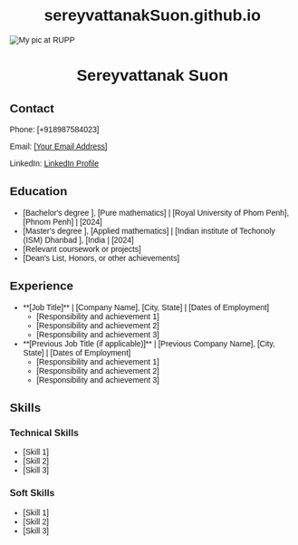 # sereyvattanakSuon.github.io
![![My pic at RUPP](https://github.com/user-attachments/assets/564e2330-d9fa-4a53-94ad-a561327a1ba3)
](path/to/your/image.jpg)
<!DOCTYPE html>
<html>
<head>
  <title>My Portfolio</title>
  <style>
    body {
      font-family: sans-serif;
      margin: 20px;
    }
    h1 {
      text-align: center;
    }
    section {
      margin-bottom: 20px;
    }
  </style>
</head>
<body>

  <h1> Sereyvattanak Suon </h1>

  <section>
    <h2>Contact</h2>
    <p>Phone: [+918987584023]</p>
    <p>Email: <a href="mailto:[vattanakvn1@gmail.com]">[Your Email Address]</a></p>
    <p>LinkedIn: <a href="[Your LinkedIn Profile URL]">LinkedIn Profile</a></p> 
  </section>

  <section>
    <h2>Education</h2>
    <ul>
      <li>[Bachelor's degree ], [Pure mathematics] | [Royal University of Phom Penh], [Phnom Penh] | [2024]</li>
       <li>[Master's degree ], [Applied mathematics] | [Indian institute of Techonoly (ISM) Dhanbad ], [India | [2024]</li>
      <li>[Relevant coursework or projects]</li>
      <li>[Dean's List, Honors, or other achievements]</li>
    </ul>
  </section>

  <section>
    <h2>Experience</h2>
    <ul>
      <li>
        **[Job Title]** | [Company Name], [City, State] | [Dates of Employment]
        <ul>
          <li>[Responsibility and achievement 1]</li>
          <li>[Responsibility and achievement 2]</li>
          <li>[Responsibility and achievement 3]</li>
        </ul>
      </li>
      <li>
        **[Previous Job Title (if applicable)]** | [Previous Company Name], [City, State] | [Dates of Employment]
        <ul>
          <li>[Responsibility and achievement 1]</li>
          <li>[Responsibility and achievement 2]</li>
          <li>[Responsibility and achievement 3]</li>
        </ul>
      </li>
    </ul>
  </section>

  <section>
    <h2>Skills</h2>
    <h3>Technical Skills</h3>
    <ul>
      <li>[Skill 1]</li>
      <li>[Skill 2]</li>
      <li>[Skill 3]</li>
    </ul>
    <h3>Soft Skills</h3>
    <ul>
      <li>[Skill 1]</li>
      <li>[Skill 2]</li>
      <li>[Skill 3]</li>
    </ul>
  </section>

</body>
</html>
